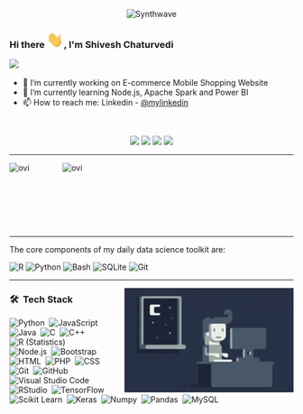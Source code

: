 <p align="center"><img src="https://thumbs.gfycat.com/GoodnaturedFondGaur-size_restricted.gif" alt="Synthwave" height="350" width="650"></p>

### Hi there <img src="https://raw.githubusercontent.com/ABSphreak/ABSphreak/master/gifs/Hi.gif" width="30px">, I'm Shivesh Chaturvedi

<img src="https://readme-typing-svg.herokuapp.com/?color=016EEA&height=18&width=300&vCenter=true&lines=Shivesh+Chaturvedi;Full+stack+Web+dev;Data+Science+enthusiast" />

- 🔭 I’m currently working on E-commerce Mobile Shopping Website
- 🌱 I’m currently learning Node.js, Apache Spark and Power BI
- 📫 How to reach me: Linkedin - [@mylinkedin](https://www.linkedin.com/in/shivesh-chaturvedi-523109171/)
<br>

<p align="center">
<img src="https://img.shields.io/badge/Age-21-blue" />
  <img src="https://img.shields.io/badge/Focus-Machine%20Learning-brightgreen" />
  <img src="https://img.shields.io/badge/Lives-Madhya%20Pradesh-success" />
  <img src="https://img.shields.io/badge/Languages-English%20%26%20Hindi-brightgreen" />
 </p>

<hr>

<p><img align="left" src="https://github-readme-stats.vercel.app/api/top-langs?username=Shivesh21122000&show_icons=true&locale=en&layout=compact&theme=chartreuse-dark" alt="ovi" /></p>
<p>&nbsp;<img align="right" src="https://github-readme-stats.vercel.app/api?username=Shivesh21122000&show_icons=true&locale=en&theme=chartreuse-dark" alt="ovi" width="410" /></p>
<br><br><br><br><br>


<hr>

The core components of my daily data science toolkit are:

<!--
Icons from https://simpleicons.org/
-->

<p>
<img alt="R" src="https://img.shields.io/badge/-R-276DC3?style=flat-square&logo=r&logoColor=white" />
<img alt="Python" src="https://img.shields.io/badge/-Python-3776AB?style=flat-square&logo=python&logoColor=white" />
<img alt="Bash" src="https://img.shields.io/badge/-Bash-4EAA25?style=flat-square&logo=gnu-bash&logoColor=white" />
<img alt="SQLite" src="https://img.shields.io/badge/-SQL-003B57?style=flat-square&logo=sqlite&logoColor=white" />
<img alt="Git" src="https://img.shields.io/badge/-Git-F05032?style=flat-square&logo=git&logoColor=white" />
</p>

<hr>

<img alt="Night Coding" src="https://raw.githubusercontent.com/AVS1508/AVS1508/master/assets/Night-Coding.gif" align="right"/>

### 🛠 &nbsp;Tech Stack

![Python](https://img.shields.io/badge/-Python-05122A?style=flat&logo=python)&nbsp;
![JavaScript](https://img.shields.io/badge/-JavaScript-05122A?style=flat&logo=javascript)&nbsp;
![Java](https://img.shields.io/badge/-Java-05122A?style=flat&logo=Java&logoColor=FFA518)&nbsp;
![C](https://img.shields.io/badge/-C-05122A?style=flat&logo=C&logoColor=A8B9CC)&nbsp;
![C++](https://img.shields.io/badge/-C++-05122A?style=flat&logo=C%2B%2B&logoColor=00599C)&nbsp;
![R (Statistics)](https://img.shields.io/badge/-R-05122A?style=flat&logo=R&logoColor=276DC3)\
![Node.js](https://img.shields.io/badge/-Node.js-05122A?style=flat&logo=node.js)&nbsp;
![Bootstrap](https://img.shields.io/badge/-Bootstrap-05122A?style=flat&logo=bootstrap&logoColor=563D7C)
![HTML](https://img.shields.io/badge/-HTML-05122A?style=flat&logo=HTML5)&nbsp;
![PHP](https://img.shields.io/badge/PHP-05122A?style=flat&logo=php&logoColor=white)&nbsp;
![CSS](https://img.shields.io/badge/-CSS-05122A?style=flat&logo=CSS3&logoColor=1572B6)&nbsp;\
![Git](https://img.shields.io/badge/-Git-05122A?style=flat&logo=git)&nbsp;
![GitHub](https://img.shields.io/badge/-GitHub-05122A?style=flat&logo=github)&nbsp;
![Visual Studio Code](https://img.shields.io/badge/-Visual%20Studio%20Code-05122A?style=flat&logo=visual-studio-code&logoColor=007ACC)&nbsp;
![RStudio](https://img.shields.io/badge/-RStudio-05122A?style=flat&logo=rstudio)&nbsp;
![TensorFlow](https://img.shields.io/badge/TensorFlow-05122A?style=flat&logo=TensorFlow&logoColor=white)&nbsp;\
![Scikit Learn](https://img.shields.io/badge/scikit_learn-05122A?style=flat&logo=scikit-learn&logoColor=white)&nbsp;
![Keras](https://img.shields.io/badge/Keras-05122A?style=flat&logo=Keras&logoColor=D00000)&nbsp;
![Numpy](https://img.shields.io/badge/Numpy-05122A?style=flat&logo=numpy&logoColor=white)&nbsp;
![Pandas](https://img.shields.io/badge/-Pandas-05122A?style=flat&logo=pandas&logoColor=1572B6)&nbsp;
![MySQL](https://img.shields.io/badge/-MySQL-05122A?style=flat&logo=mysql&logoColor=1572B6)&nbsp;
